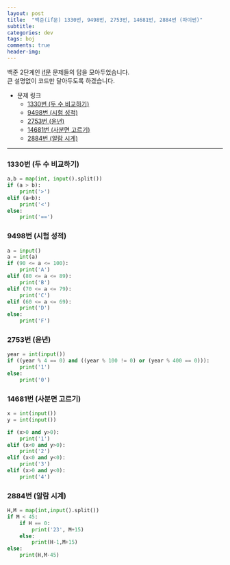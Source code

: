 ```yaml
---
layout: post
title:  "백준(if문) 1330번, 9498번, 2753번, 14681번, 2884번 (파이썬)"
subtitle:   
categories: dev
tags: boj
comments: true
header-img: 
---
```

백준 2단계인 [if문](https://www.acmicpc.net/step/4) 문제들의 답을 모아두었습니다.  
큰 설명없이 코드만 달아두도록 하겠습니다.  
  
+ 문제 링크  
    - [1330번 (두 수 비교하기)](https://www.acmicpc.net/problem/1330)  
    - [9498번 (시험 성적)](https://www.acmicpc.net/problem/9498)  
    - [2753번 (윤년)](https://www.acmicpc.net/problem/2753)  
    - [14681번 (사분면 고르기)](https://www.acmicpc.net/problem/14681) 
    - [2884번 (알람 시계)](https://www.acmicpc.net/problem/2884)

---

### 1330번 (두 수 비교하기)
```python
a,b = map(int, input().split())
if (a > b):
    print('>')
elif (a<b):
    print('<')
else:
    print('==')
```
  
### 9498번 (시험 성적)
```python
a = input()
a = int(a)
if (90 <= a <= 100):
    print('A')
elif (80 <= a <= 89):
    print('B')
elif (70 <= a <= 79):
    print('C')
elif (60 <= a <= 69):
    print('D')
else:
    print('F')

```
  
### 2753번 (윤년)
```python
year = int(input())
if ((year % 4 == 0) and ((year % 100 != 0) or (year % 400 == 0))):
    print('1')
else:
    print('0')
```
  
### 14681번 (사분면 고르기)
```python
x = int(input())
y = int(input())

if (x>0 and y>0):
    print('1')
elif (x<0 and y>0):
    print('2')
elif (x<0 and y<0):
    print('3')
elif (x>0 and y<0):
    print('4')
```
  
### 2884번 (알람 시계)
```python
H,M = map(int,input().split())
if M < 45:
    if H == 0:
        print('23', M+15)
    else:
        print(H-1,M+15)
else:
    print(H,M-45)
```
  
